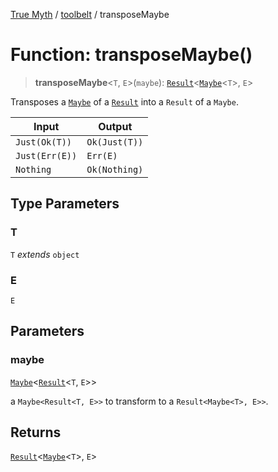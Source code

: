 [True Myth](../../index.md) / [toolbelt](../index.md) / transposeMaybe

# Function: transposeMaybe()

> **transposeMaybe**\<`T`, `E`\>(`maybe`): [`Result`](../../result/classes/Result.md)\<[`Maybe`](../../maybe/classes/Maybe.md)\<`T`\>, `E`\>

Transposes a [`Maybe`](../../maybe/classes/Maybe.md) of a [`Result`](../../result/classes/Result.md) into a `Result` of a
`Maybe`.

| Input          | Output        |
| -------------- | ------------- |
| `Just(Ok(T))`  | `Ok(Just(T))` |
| `Just(Err(E))` | `Err(E)`      |
| `Nothing`      | `Ok(Nothing)` |

## Type Parameters

### T

`T` *extends* `object`

### E

`E`

## Parameters

### maybe

[`Maybe`](../../maybe/classes/Maybe.md)\<[`Result`](../../result/classes/Result.md)\<`T`, `E`\>\>

a `Maybe<Result<T, E>>` to transform to a `Result<Maybe<T>, E>>`.

## Returns

[`Result`](../../result/classes/Result.md)\<[`Maybe`](../../maybe/classes/Maybe.md)\<`T`\>, `E`\>
